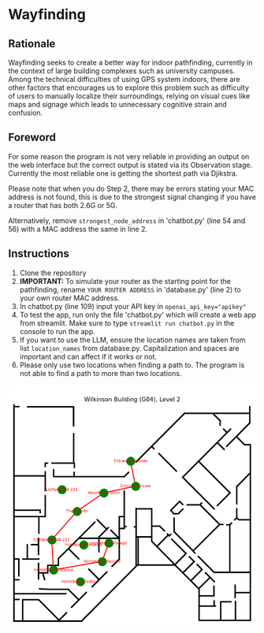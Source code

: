 # Wayfinding
## Rationale
Wayfinding seeks to create a better way for indoor pathfinding, currently in the context of large building complexes such as university campuses. Among the technical difficulties of using GPS system indoors, there are other factors that encourages us to explore this problem such as difficulty of users to manually localize their surroundings, relying on visual cues like maps and signage which leads to unnecessary cognitive strain and confusion.

## Foreword
For some reason the program is not very reliable in providing an output on the web interface but the correct output is stated via its Observation stage. Currently the most reliable one is getting the shortest path via Djikstra.

Please note that when you do Step 2, there may be errors stating your MAC address is not found, this is due to the strongest signal changing if you have a router that has both 2.6G or 5G. 

Alternatively, remove `strongest_node_address` in 'chatbot.py' (line 54 and 56) with a MAC address the same in line 2.

## Instructions
1. Clone the repository 
2. **IMPORTANT:** To simulate your router as the starting point for the pathfinding, rename `YOUR ROUTER ADDRESS` in 'database.py' (line 2) to your own router MAC address.
3. In chatbot.py (line 109) input your API key in `openai_api_key="apikey"`
4. To test the app, run only the file 'chatbot.py' which will create a web app from streamlit. Make sure to type `streamlit run chatbot.py` in the console to run the app.
5. If you want to use the LLM, ensure the location names are taken from list `location_names` from database.py. Capitalization and spaces are important and can affect if it works or not.
6. Please only use two locations when finding a path to. The program is not able to find a path to more than two locations.

![Network Map showing path from outside to Homebase](network_map.png)

